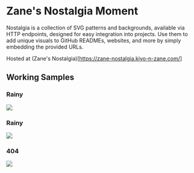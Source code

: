 # Zane's Nostalgia Moment

Nostalgia is a collection of SVG patterns and backgrounds, available via HTTP endpoints, designed for easy integration into projects. Use them to add unique visuals to GitHub READMEs, websites, and more by simply embedding the provided URLs.

Hosted at (Zane's Nostalgia)[https://zane-nostalgia.kiyo-n-zane.com/]

## Working Samples

### Rainy
<img align="center" src="https://zane-nostalgia.kiyo-n-zane.com/scenes/rainy/api?height=200&width=1200&color=%23888888&backgroundColor=%23000000&density=20" />

### Rainy
<img align="center" src="https://zane-nostalgia.kiyo-n-zane.com/scenes/meteors/api?height=200&width=1200&color=%23ffff00&backgroundColor=%23000000&rotation=45&density=10" />

### 404
<img align="center" src="https://zane-nostalgia.kiyo-n-zane.com/scenes/404/api?height=200&width=1200&color=%23940000&backgroundColor=%23000000&density=6" />

